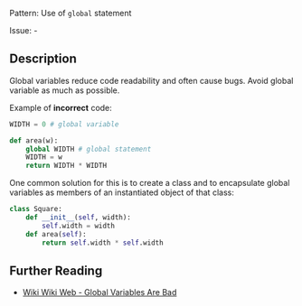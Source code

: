 Pattern: Use of `global` statement

Issue: -

## Description

Global variables reduce code readability and often cause bugs. Avoid global variable as much as possible. 


Example of **incorrect** code:
```python
WIDTH = 0 # global variable

def area(w):
    global WIDTH # global statement
    WIDTH = w
    return WIDTH * WIDTH
```

One common solution for this is to create a class and to encapsulate global variables as members of an instantiated object of that class:


```python
class Square:
    def __init__(self, width):
        self.width = width
    def area(self):
        return self.width * self.width
```

## Further Reading

* [Wiki Wiki Web - Global Variables Are Bad](http://wiki.c2.com/?GlobalVariablesAreBad)
